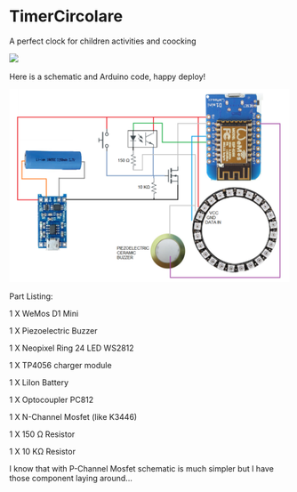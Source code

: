 # TimerCircolare
A perfect clock for children activities and coocking

![](https://github.com/studiociodo/TimerCircolare/blob/main/demo.gif)

Here is a schematic and Arduino code, happy deploy!

![](https://github.com/studiociodo/TimerCircolare/blob/main/schematic.png)

Part Listing:

1 X WeMos D1 Mini

1 X Piezoelectric Buzzer

1 X Neopixel Ring 24 LED WS2812

1 X TP4056 charger module

1 X LiIon Battery

1 X Optocoupler PC812

1 X N-Channel Mosfet (like K3446)

1 X 150 Ω Resistor

1 X 10 KΩ Resistor


I know that with P-Channel Mosfet schematic is much simpler but I have those component laying around...
